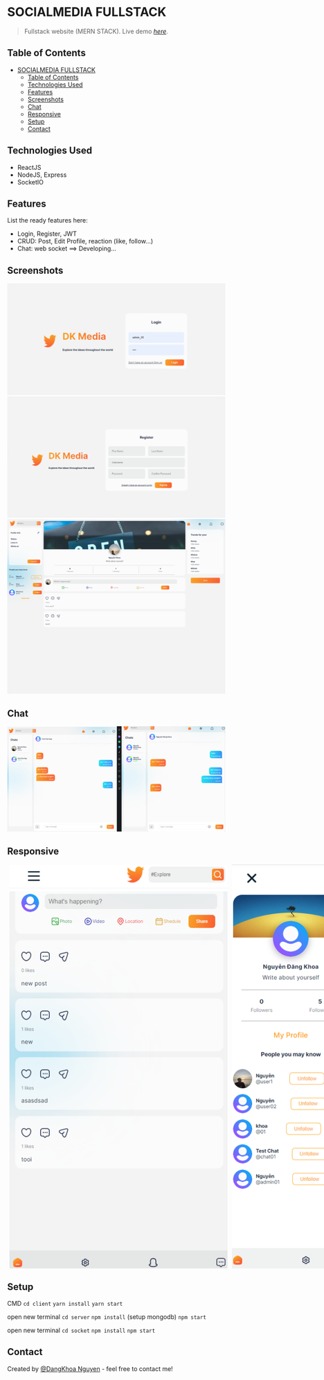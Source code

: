 # SOCIALMEDIA FULLSTACK

> Fullstack website (MERN STACK).
> Live demo [_here_](https://social-media-fullstack.vercel.app/).

## Table of Contents

- [SOCIALMEDIA FULLSTACK](#socialmedia-fullstack)
  - [Table of Contents](#table-of-contents)
  - [Technologies Used](#technologies-used)
  - [Features](#features)
  - [Screenshots](#screenshots)
  - [Chat](#chat)
  - [Responsive](#responsive)
  - [Setup](#setup)
  - [Contact](#contact)

## Technologies Used

- ReactJS
- NodeJS, Express
- SocketIO

## Features

List the ready features here:

- Login, Register, JWT
- CRUD: Post, Edit Profile, reaction (like, follow...)
- Chat: web socket ==> Developing...

## Screenshots

![Login](screenshorts/1.png)
![Register](screenshorts/2.png)
![Home](screenshorts/screencapture-localhost-3000-profile-63df7d9dd5c3066d6eabf7ac-2023-02-08-19_56_20.png)

<!-- If you have screenshots you'd like to share, include them here. -->

## Chat

![Chat](screenshorts/chat%20socket.png)

## Responsive

<div style="display:flex">
<img style="margin: 0 5px" src="screenshorts/respon.png">
<img style="margin: 0 5px" src="screenshorts/respon2.png">


</div>
<!-- If you have screenshots you'd like to share, include them here. -->

## Setup

CMD
`cd client`
`yarn install`
`yarn start`

open new terminal
`cd server`
`npm install` (setup mongodb)
`npm start`

open new terminal
`cd socket`
`npm install`
`npm start`

## Contact

Created by [@DangKhoa Nguyen](https://portfolio-khoa25200.vercel.app/) - feel free to contact me!
